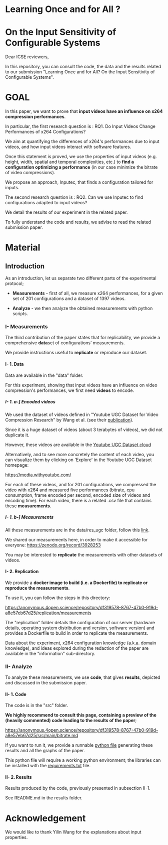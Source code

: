 # Learning Once and for All ?
# On the Input Sensitivity of Configurable Systems

Dear ICSE reviewers,

In this repository, you can consult the code, the data and the results related to our submission "Learning Once and for All? On the Input Sensitivity of Configurable Systems".



# GOAL

In this paper, we want to prove that **input videos have an influence on x264 compression performances**.

In particular, the first research question is :
RQ1. Do Input Videos Change Performances of x264 Configurations?

We aim at quantifying the differences of x264's performances due to input videos, and how input videos interact with software features.

Once this statement is proved, we use the properties of input videos (e.g. height, width, spatial and temporal complexities, etc.) to **find a configuration optimizing a performance** (in our case minimize the bitrate of video compressions).

We propose an approach, Inputec, that finds a configuration tailored for inputs.

The second research question is :
RQ2. Can we use Inputec to find configurations adapted to input videos?

We detail the results of our experiment in the related paper.

To fully understand the code and results, we advise to read the related submission paper.



# Material

## Introduction

As an introduction, let us separate two different parts of the experimental protocol;

- **Measurements** - first of all, we measure x264 performances, for a given set of 201 configurations and a dataset of 1397 videos.

- **Analyze** - we then analyze the obtained measurements with python scripts.



### I- Measurements

The third contribution of the paper states that for replicability, we provide a comprehensive **data**set of configurations’ measurements. 

We provide instructions useful to **replicate** or reproduce our dataset.

#### I- 1. Data

Data are available in the "data" folder. 

For this experiment, showing that input videos have an influence on video compression's performances, we first need **videos** to encode.

##### I- 1. a-] Encoded videos

We used the dataset of videos defined in "Youtube UGC Dataset for Video Compression Research" by Wang et al. (see their [publication](https://arxiv.org/abs/1904.06457)).

Since it is a huge dataset of videos (about 3 terabytes of videos), we did not duplicate it.

However, these videos are available in the [Youtube UGC Dataset cloud](https://console.cloud.google.com/storage/browser/ugc-dataset/original_videos;tab=objects?prefix=)

Alternatively, and to see more concretely the content of each video, you can visualize them by clicking on 'Explore' in the Youtube UGC Dataset homepage:

https://media.withyoutube.com/

For each of these videos, and for 201 configurations, we compressed the video with x264 and measured five performances (bitrate, cpu consumption, frame encoded per second, encoded size of videos and encoding time). For each video, there is a related .csv file that contains these **measurements**.

##### I- 1. b-] Measurements

All these measurements are in the data/res_ugc folder, follow this [link](https://anonymous.4open.science/repository/df319578-8767-47b0-919d-a8e57eb67d25/data/ugc/res_ugc/).

We shared our measurements here, in order to make it accessible for everyone: https://zenodo.org/record/3928253

You may be interested to **replicate** the measurements with other datasets of videos.

#### I- 2. Replication

We provide a **docker image to build (i.e. a Dockerfile) to replicate or reproduce the measurements**.

To use it, you can follow the steps in this directory:

https://anonymous.4open.science/repository/df319578-8767-47b0-919d-a8e57eb67d25/replication/measurements

The "replication" folder details the configuration of our server (hardware details, operating system distribution and version, software version) and provides a Dockerfile to build in order to replicate the measurements.

Data about the experiment, x264 configuration knowledge (a.k.a. domain knowledge), and ideas explored during the redaction of the paper are available in the "information" sub-directory.



### II- Analyze

To analyze these measurements, we use **code**, that gives **results**, depicted and discussed in the submission paper.


#### II- 1. Code

The code is in the "src" folder.

**We highly recommend to consult this page, containing a preview of the (heavily commented) code leading to the results of the paper**; 

https://anonymous.4open.science/repository/df319578-8767-47b0-919d-a8e57eb67d25/src/main/bitrate.md

If you want to run it, we provide a runnable [python file](https://anonymous.4open.science/repository/df319578-8767-47b0-919d-a8e57eb67d25/src/main/bitrate.py) generating these results and all the graphs of the paper.

This python file will require a working python environment; the libraries can be installed with the [requirements.txt](https://anonymous.4open.science/repository/df319578-8767-47b0-919d-a8e57eb67d25/replication/requirements.txt) file.


#### II- 2. Results

Results produced by the code, previously presented in subsection II-1.

See README.md in the results folder.


# Acknowledgement

We would like to thank Yilin Wang for the explanations about input properties.


